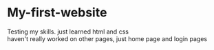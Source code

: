 # My-first-website
Testing my skills. just learned html and css
<br>
haven't really worked on other pages, just home page and login pages 
